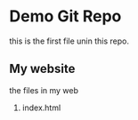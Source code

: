 # Demo Git Repo

this is the first file unin this repo.

## My website

the files in my web

1. index.html